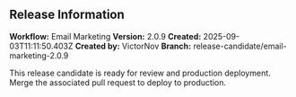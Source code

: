 ## Release Information

**Workflow:** Email Marketing
**Version:** 2.0.9
**Created:** 2025-09-03T11:11:50.403Z
**Created by:** VictorNov
**Branch:** release-candidate/email-marketing-2.0.9

This release candidate is ready for review and production deployment.
Merge the associated pull request to deploy to production.
